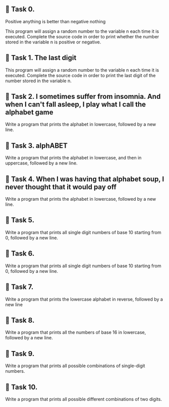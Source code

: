 ## 🦋 Task 0.  
Positive anything is better than negative nothing

This program will assign a random number to the variable n each time it is executed. Complete the source code in order to print whether the number stored in the variable n is positive or negative.


## 🦋 Task 1. The last digit

This program will assign a random number to the variable n each time it is executed. Complete the source code in order to print the last digit of the number stored in the variable n.

## 🦋 Task 2. I sometimes suffer from insomnia. And when I can't fall asleep, I play what I call the alphabet game

Write a program that prints the alphabet in lowercase, followed by a new line.

## 🦋 Task 3. alphABET

Write a program that prints the alphabet in lowercase, and then in uppercase, followed by a new line.

## 🦋 Task 4. When I was having that alphabet soup, I never thought that it would pay off
Write a program that prints the alphabet in lowercase, followed by a new line.

## 🦋 Task 5.
Write a program that prints all single digit numbers of base 10 starting from 0, followed by a new line.

## 🦋 Task 6.
Write a program that prints all single digit numbers of base 10 starting from 0, followed by a new line.

## 🦋 Task 7.
Write a program that prints the lowercase alphabet in reverse, followed by a new line

## 🦋 Task 8.
Write a program that prints all the numbers of base 16 in lowercase, followed by a new line.

## 🦋 Task 9.
Write a program that prints all possible combinations of single-digit numbers.

## 🦋 Task 10. 
Write a program that prints all possible different combinations of two digits.
